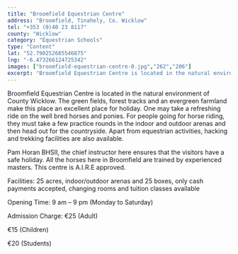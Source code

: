 ```yaml
---
title: "Broomfield Equestrian Centre"
address: "Broomfield, Tinahely, Co. Wicklow"
tel: "+353 (0)40 23 8117"
county: "Wicklow"
category: "Equestrian Schools"
type: "Content"
lat: "52.790252685546875"
lng: "-6.473266124725342"
images: ["broomfield-equestrian-centre-0.jpg","262","206"]
excerpt: "Broomfield Equestrian Centre is located in the natural environment of County Wicklow. The green fields, forest tracks and an evergreen farmland make t..."
---
```

<p>Broomfield Equestrian Centre is located in the natural environment of County Wicklow. The green fields, forest tracks and an evergreen farmland make this place an excellent place for holiday. One may take a refreshing ride on the well bred horses and ponies. For people going for horse riding, they must take a few practice rounds in the indoor and outdoor arenas and then head out for the countryside. Apart from equestrian activities, hacking and trekking facilities are also available. </p>  
    <p>Pam Horan BHSII, the chief instructor here ensures that the visitors have a safe holiday. All the horses here in Broomfield are trained by experienced masters. This centre is A.I.R.E approved. </p>  
    <p>Facilities:  25 acres, indoor/outdoor arenas and 25 boxes, only cash payments    accepted, changing rooms and tuition classes available   </p> 
    <p>Opening Time: 9 am &ndash; 9 pm (Monday to Saturday) </p> 
    <p>Admission Charge: &euro;25 (Adult)</p> 
    <p> &euro;15 (Children)</p> 
    <p> &euro;20 (Students)</p>